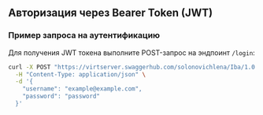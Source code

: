 ##  Авторизация через Bearer Token (JWT)

### Пример запроса на аутентификацию

Для получения JWT токена выполните POST-запрос на эндпоинт `/login`:

```bash
curl -X POST "https://virtserver.swaggerhub.com/solonovichlena/Iba/1.0.0/login" \
  -H "Content-Type: application/json" \
  -d '{
    "username": "example@example.com",
    "password": "password"
  }'

